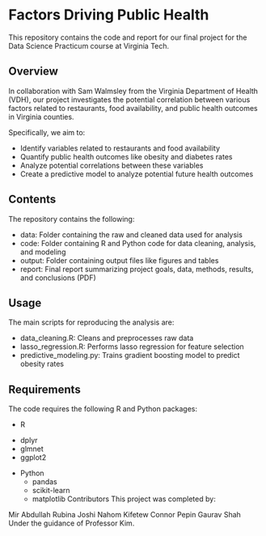 # Factors Driving Public Health
This repository contains the code and report for our final project for the Data Science Practicum course at Virginia Tech.

## Overview
In collaboration with Sam Walmsley from the Virginia Department of Health (VDH), our project investigates the potential correlation between various factors related to restaurants, food availability, and public health outcomes in Virginia counties.

Specifically, we aim to:

* Identify variables related to restaurants and food availability
* Quantify public health outcomes like obesity and diabetes rates
* Analyze potential correlations between these variables
* Create a predictive model to analyze potential future health outcomes

## Contents
The repository contains the following:

* data: Folder containing the raw and cleaned data used for analysis
* code: Folder containing R and Python code for data cleaning, analysis, and modeling
* output: Folder containing output files like figures and tables
* report: Final report summarizing project goals, data, methods, results, and conclusions (PDF)
## Usage
The main scripts for reproducing the analysis are:

* data_cleaning.R: Cleans and preprocesses raw data
* lasso_regression.R: Performs lasso regression for feature selection
* predictive_modeling.py: Trains gradient boosting model to predict obesity rates
## Requirements
The code requires the following R and Python packages:

* R
 - dplyr
 - glmnet
 - ggplot2
* Python
  - pandas
  - scikit-learn
  - matplotlib
Contributors
This project was completed by:

Mir Abdullah
Rubina Joshi
Nahom Kifetew
Connor Pepin
Gaurav Shah
Under the guidance of Professor Kim.
